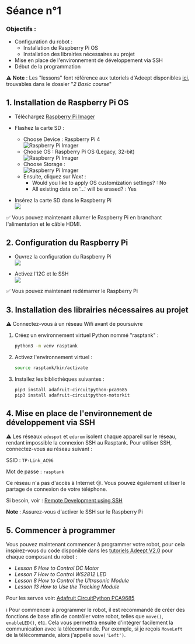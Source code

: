 # Séance n°1

### Objectifs :
- Configuration du robot :
    - Installation de Raspberry Pi OS
    - Installation des librairies nécessaires au projet
- Mise en place de l'environnement de développement via SSH
- Début de la programmation

:warning: **Note** : Les "lessons" font référence aux tutoriels d'Adeept disponibles [ici](https://www.adeept.com/video/static1/itemsfile/901RaspTank%20Tutorials.zip), trouvables dans le dossier "*2 Basic course*"

## 1. Installation de Raspberry Pi OS

- Téléchargez [Raspberry Pi Imager](https://www.raspberrypi.com/software/)
- Flashez la carte SD :
    - Choose Device : Raspberry Pi 4  
    ![Raspberry Pi Imager](/documentation/images/choose_device.png)
    - Choose OS : Raspberry Pi OS (Legacy, 32-bit)  
    ![Raspberry Pi Imager](/documentation/images/choose_os.png)
    - Choose Storage :  
    ![Raspberry Pi Imager](/documentation/images/choose_storage.png)
    - Ensuite, cliquez sur *Next* :
        - Would you like to apply OS customization settings? : No
        - All existing data on '...' will be erased? : Yes

- Insérez la carte SD dans le Raspberry Pi  
![](images/sd_slot.png)

:white_check_mark: Vous pouvez maintenant allumer le Raspberry Pi en branchant l'alimentation et le câble HDMI.

## 2. Configuration du Raspberry Pi

- Ouvrez la configuration du Raspberry Pi  
![](images/select_rpi_config.png)

- Activez l'I2C et le SSH  
![](images/rpi_config.png)

:white_check_mark: Vous pouvez maintenant redémarrer le Raspberry Pi

## 3. Installation des librairies nécessaires au projet

:warning: Connectez-vous à un réseau Wifi avant de poursuivre

1. Créez un environnement virtuel Python nommé "rasptank" :

   ```bash
   python3 -m venv rasptank
   ```

2. Activez l'environnement virtuel :

   ```bash
   source rasptank/bin/activate
   ```

3. Installez les bibliothèques suivantes :

   ```bash
   pip3 install adafruit-circuitpython-pca9685
   pip3 install adafruit-circuitpython-motorkit
   ```

## 4. Mise en place de l'environnement de développement via SSH

:warning: Les réseaux `eduspot` et `edurom` isolent chaque appareil sur le réseau, rendant impossible la connexion SSH au Rasptank. Pour utiliser SSH, connectez-vous au réseau suivant :

SSID : `TP-Link_AC96`

Mot de passe : `rasptank`

Ce réseau n'a pas d'accès à Internet :confused:. Vous pouvez également utiliser le partage de connexion de votre téléphone.

Si besoin, voir : [Remote Development using SSH](https://code.visualstudio.com/docs/remote/ssh)

**Note** : Assurez-vous d'activer le SSH sur le Raspberry Pi

## 5. Commencer à programmer

Vous pouvez maintenant commencer à programmer votre robot, pour cela inspirez-vous du code disponible dans les [tutoriels Adeept V2.0](https://www.adeept.com/learn/detail-34.html) pour chaque composant du robot :

- *Lesson 6 How to Control DC Motor*
- *Lesson 7 How to Control WS2812 LED*
- *Lesson 8 How to Control the Ultrasonic Module*
- *Lesson 13 How to Use the Tracking Module*

Pour les servos voir: [Adafruit CircuitPython PCA9685](https://github.com/adafruit/Adafruit_CircuitPython_PCA9685)

:information_source: Pour commencer à programmer le robot, il est recommandé de créer des fonctions de base afin de contrôler votre robot, telles que `move()`, `enableLED()`, etc. Cela vous permettra ensuite d'intégrer facilement la communication avec la télécommande. Par exemple, si je reçois `MoveLeft` de la télécommande, alors j'appelle `move('Left')`.